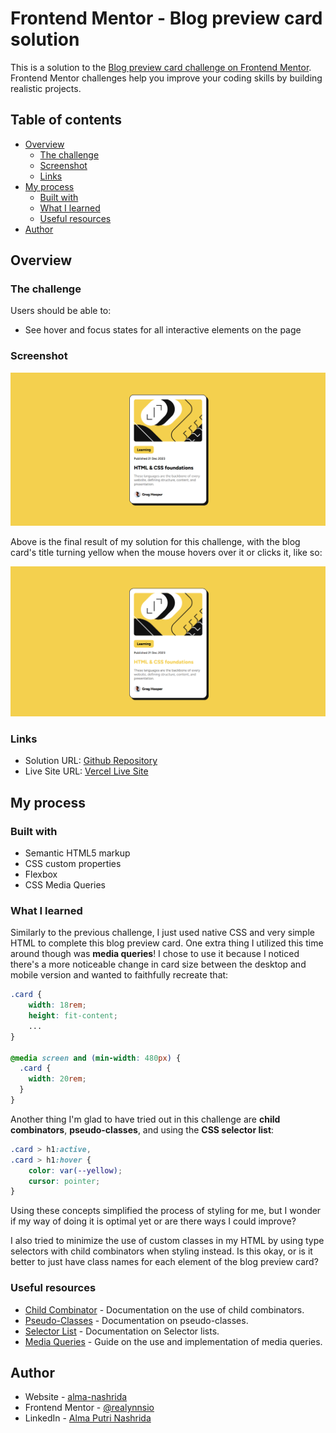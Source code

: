 # Frontend Mentor - Blog preview card solution

This is a solution to the [Blog preview card challenge on Frontend Mentor](https://www.frontendmentor.io/challenges/blog-preview-card-ckPaj01IcS). Frontend Mentor challenges help you improve your coding skills by building realistic projects. 

## Table of contents

- [Overview](#overview)
  - [The challenge](#the-challenge)
  - [Screenshot](#screenshot)
  - [Links](#links)
- [My process](#my-process)
  - [Built with](#built-with)
  - [What I learned](#what-i-learned)
  - [Useful resources](#useful-resources)
- [Author](#author)

## Overview

### The challenge

Users should be able to:

- See hover and focus states for all interactive elements on the page

### Screenshot

![Final Result](.\assets\images\screenshoot.png)

Above is the final result of my solution for this challenge, with the blog card's title turning yellow when the mouse hovers over it or clicks it, like so:

![Final Hover Result](.\assets\images\screenshoot_hover.png)


### Links

- Solution URL: [Github Repository](https://github.com/realynnsio/challenge-blog-preview-card)
- Live Site URL: [Vercel Live Site](https://challenge-blog-preview-card-vert.vercel.app/)

## My process

### Built with

- Semantic HTML5 markup
- CSS custom properties
- Flexbox
- CSS Media Queries

### What I learned

Similarly to the previous challenge, I just used native CSS and very simple HTML to complete this blog preview card. One extra thing I utilized this time around though was **media queries**! I chose to use it because I noticed there's a more noticeable change in card size between the desktop and mobile version and wanted to faithfully recreate that:

```css
.card {
    width: 18rem;
    height: fit-content;
    ...
}

@media screen and (min-width: 480px) {
  .card {
    width: 20rem;
  }
}
```

Another thing I'm glad to have tried out in this challenge are **child combinators**, **pseudo-classes**, and using the **CSS selector list**:
```css
.card > h1:active,
.card > h1:hover {
    color: var(--yellow);
    cursor: pointer;
}
```
Using these concepts simplified the process of styling for me, but I wonder if my way of doing it is optimal yet or are there ways I could improve?

I also tried to minimize the use of custom classes in my HTML by using type selectors with child combinators when styling instead. Is this okay, or is it better to just have class names for each element of the blog preview card?


### Useful resources

- [Child Combinator](https://developer.mozilla.org/en-US/docs/Web/CSS/Child_combinator) - Documentation on the use of child combinators.
- [Pseudo-Classes](https://developer.mozilla.org/en-US/docs/Web/CSS/Pseudo-classes) - Documentation on pseudo-classes.
- [Selector List](https://developer.mozilla.org/en-US/docs/Web/CSS/Selector_list) - Documentation on Selector lists.
- [Media Queries](https://www.w3schools.com/css/css3_mediaqueries.asp) - Guide on the use and implementation of media queries.

## Author

- Website - [alma-nashrida](https://www.alma-nashrida.com)
- Frontend Mentor - [@realynnsio](https://www.frontendmentor.io/profile/realynnsio)
- LinkedIn - [Alma Putri Nashrida](https://www.linkedin.com/in/alma-putri-nashrida/)